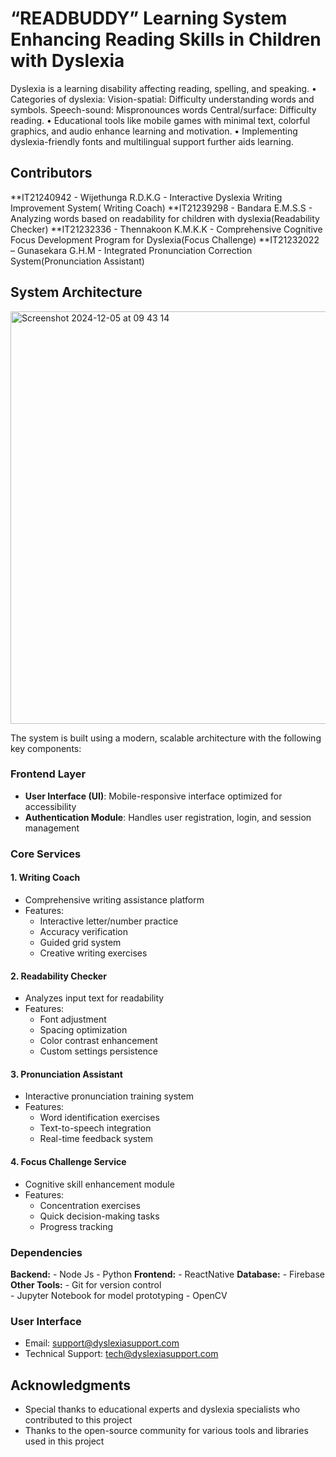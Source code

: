 # “READBUDDY” Learning System Enhancing Reading Skills in Children with Dyslexia

Dyslexia is a learning disability affecting reading, spelling, and speaking.
• Categories of dyslexia:
    Vision-spatial: Difficulty understanding words and symbols. 
    Speech-sound: Mispronounces words
    Central/surface: Difficulty reading.
• Educational tools like mobile games with minimal text, colorful graphics, and 
  audio enhance learning and motivation.
• Implementing dyslexia-friendly fonts and multilingual support further aids 
learning.

## **Contributors**  
**IT21240942 - Wijethunga R.D.K.G - Interactive Dyslexia Writing Improvement System( Writing Coach)
**IT21239298 - Bandara E.M.S.S - Analyzing words based on readability for children with dyslexia(Readability Checker)
**IT21232336 - Thennakoon K.M.K.K - Comprehensive Cognitive Focus Development Program for Dyslexia(Focus Challenge)
**IT21232022 – Gunasekara G.H.M - Integrated Pronunciation Correction System(Pronunciation Assistant)


## System Architecture
<img width="660" alt="Screenshot 2024-12-05 at 09 43 14" src="https://github.com/user-attachments/assets/5bd84a25-aa43-4b97-9692-221e59afe238">

The system is built using a modern, scalable architecture with the following key components:

### Frontend Layer
- **User Interface (UI)**: Mobile-responsive interface optimized for accessibility
- **Authentication Module**: Handles user registration, login, and session management

### Core Services

#### 1. Writing Coach
- Comprehensive writing assistance platform
- Features:
  - Interactive letter/number practice
  - Accuracy verification
  - Guided grid system
  - Creative writing exercises

#### 2. Readability Checker
- Analyzes input text for readability
- Features:
  - Font adjustment
  - Spacing optimization
  - Color contrast enhancement
  - Custom settings persistence

#### 3. Pronunciation Assistant
- Interactive pronunciation training system
- Features:
  - Word identification exercises
  - Text-to-speech integration
  - Real-time feedback system

#### 4. Focus Challenge Service
- Cognitive skill enhancement module
- Features:
  - Concentration exercises
  - Quick decision-making tasks
  - Progress tracking

### **Dependencies**  
**Backend:** 
    - Node Js
    - Python
 **Frontend:** 
    - ReactNative
 **Database:** 
    - Firebase
 **Other Tools:**
    - Git for version control  
    - Jupyter Notebook for model prototyping
    - OpenCV

  ### User Interface
  






- Email: support@dyslexiasupport.com
- Technical Support: tech@dyslexiasupport.com

## Acknowledgments
- Special thanks to educational experts and dyslexia specialists who contributed to this project
- Thanks to the open-source community for various tools and libraries used in this project
